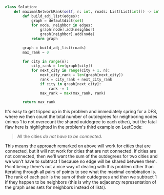 ```python
class Solution:
    def maximalNetworkRank(self, n: int, roads: List[List[int]]) -> int:
        def build_adj_list(edges):
            graph = defaultdict(set)
            for node, neighbor in edges:
                graph[node].add(neighbor)
                graph[neighbor].add(node)
            return graph
        
        graph = build_adj_list(roads)
        max_rank = 0
        
        for city in range(n):
            city_rank = len(graph[city])
            for next_city in range(city + 1, n):
                next_city_rank = len(graph[next_city])
                rank = city_rank + next_city_rank
                if city in graph[next_city]:
                    rank -= 1
                max_rank = max(max_rank, rank)
            
        return max_rank
```

It's easy to get tripped up in this problem and immediately spring for a DFS, where we then count the total number of outdegrees for neighboring nodes (minus 1 to not overcount the shared outdegree to each other), but the fatal flaw here is highlighted in the problem's third example on LeetCode: 

> All the cities *do not have to be connected*.

This means the approach remarked on above will work for cities that are connected, but it will not work for cities that are not connected. If cities are not connected, then we'll want the sum of the outdegrees for two cities and we won't have to subtract 1 because no edge will be shared between them. Point being: there's not a nice way of dealing with this problem other than iterating through all pairs of points to see what the maximal combination is. The rank of each pair is the sum of their outdegrees and *then* we subtract 1 if they happen to be neighbors (this is why the adjacency representation of the graph uses sets for neighbors instead of lists).